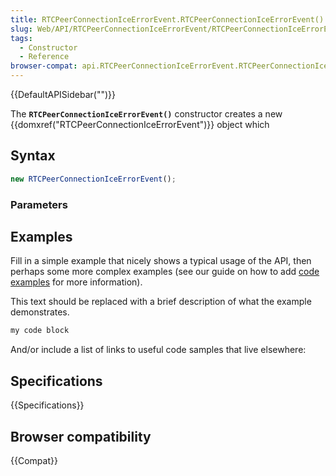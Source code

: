 ```yaml
---
title: RTCPeerConnectionIceErrorEvent.RTCPeerConnectionIceErrorEvent()
slug: Web/API/RTCPeerConnectionIceErrorEvent/RTCPeerConnectionIceErrorEvent
tags:
  - Constructor
  - Reference
browser-compat: api.RTCPeerConnectionIceErrorEvent.RTCPeerConnectionIceErrorEvent
---
```

{{DefaultAPISidebar("")}}

The **`RTCPeerConnectionIceErrorEvent()`** constructor creates a new {{domxref("RTCPeerConnectionIceErrorEvent")}} object which 

## Syntax

```js
new RTCPeerConnectionIceErrorEvent();
```

### Parameters



## Examples

Fill in a simple example that nicely shows a typical usage of the API, then perhaps some more complex examples (see our guide on how to add [code examples](/en-US/docs/MDN/Contribute/Structures/Code_examples) for more information).

This text should be replaced with a brief description of what the example demonstrates.

```js
my code block
```

And/or include a list of links to useful code samples that live elsewhere:

## Specifications

{{Specifications}}

## Browser compatibility

{{Compat}}


